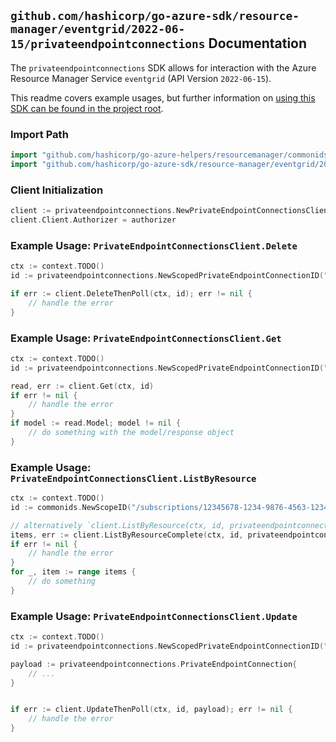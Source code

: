 
## `github.com/hashicorp/go-azure-sdk/resource-manager/eventgrid/2022-06-15/privateendpointconnections` Documentation

The `privateendpointconnections` SDK allows for interaction with the Azure Resource Manager Service `eventgrid` (API Version `2022-06-15`).

This readme covers example usages, but further information on [using this SDK can be found in the project root](https://github.com/hashicorp/go-azure-sdk/tree/main/docs).

### Import Path

```go
import "github.com/hashicorp/go-azure-helpers/resourcemanager/commonids"
import "github.com/hashicorp/go-azure-sdk/resource-manager/eventgrid/2022-06-15/privateendpointconnections"
```


### Client Initialization

```go
client := privateendpointconnections.NewPrivateEndpointConnectionsClientWithBaseURI("https://management.azure.com")
client.Client.Authorizer = authorizer
```


### Example Usage: `PrivateEndpointConnectionsClient.Delete`

```go
ctx := context.TODO()
id := privateendpointconnections.NewScopedPrivateEndpointConnectionID("/subscriptions/12345678-1234-9876-4563-123456789012/resourceGroups/some-resource-group", "privateEndpointConnectionValue")

if err := client.DeleteThenPoll(ctx, id); err != nil {
	// handle the error
}
```


### Example Usage: `PrivateEndpointConnectionsClient.Get`

```go
ctx := context.TODO()
id := privateendpointconnections.NewScopedPrivateEndpointConnectionID("/subscriptions/12345678-1234-9876-4563-123456789012/resourceGroups/some-resource-group", "privateEndpointConnectionValue")

read, err := client.Get(ctx, id)
if err != nil {
	// handle the error
}
if model := read.Model; model != nil {
	// do something with the model/response object
}
```


### Example Usage: `PrivateEndpointConnectionsClient.ListByResource`

```go
ctx := context.TODO()
id := commonids.NewScopeID("/subscriptions/12345678-1234-9876-4563-123456789012/resourceGroups/some-resource-group")

// alternatively `client.ListByResource(ctx, id, privateendpointconnections.DefaultListByResourceOperationOptions())` can be used to do batched pagination
items, err := client.ListByResourceComplete(ctx, id, privateendpointconnections.DefaultListByResourceOperationOptions())
if err != nil {
	// handle the error
}
for _, item := range items {
	// do something
}
```


### Example Usage: `PrivateEndpointConnectionsClient.Update`

```go
ctx := context.TODO()
id := privateendpointconnections.NewScopedPrivateEndpointConnectionID("/subscriptions/12345678-1234-9876-4563-123456789012/resourceGroups/some-resource-group", "privateEndpointConnectionValue")

payload := privateendpointconnections.PrivateEndpointConnection{
	// ...
}


if err := client.UpdateThenPoll(ctx, id, payload); err != nil {
	// handle the error
}
```
